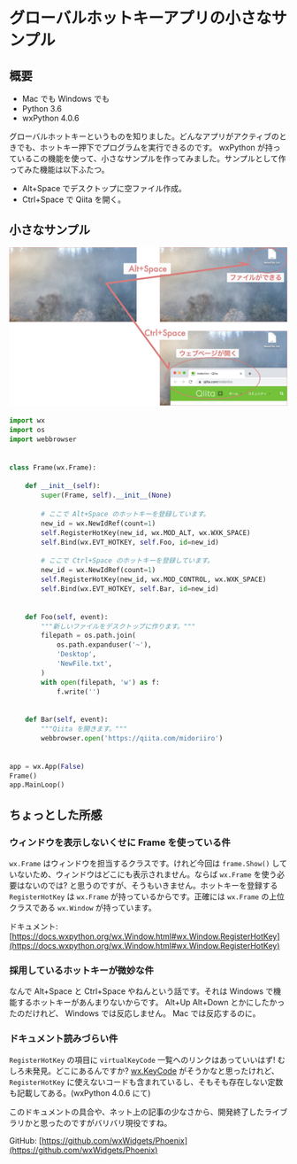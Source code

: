 グローバルホットキーアプリの小さなサンプル
===


## 概要

- Mac でも Windows でも
- Python 3.6
- wxPython 4.0.6

グローバルホットキーというものを知りました。どんなアプリがアクティブのときでも、ホットキー押下でプログラムを実行できるのです。 wxPython が持っているこの機能を使って、小さなサンプルを作ってみました。サンプルとして作ってみた機能は以下ふたつ。

- Alt+Space でデスクトップに空ファイル作成。
- Ctrl+Space で Qiita を開く。


## 小さなサンプル

![](media/HotKeyApp.jpg)

```python
import wx
import os
import webbrowser


class Frame(wx.Frame):

    def __init__(self):
        super(Frame, self).__init__(None)

        # ここで Alt+Space のホットキーを登録しています。
        new_id = wx.NewIdRef(count=1)
        self.RegisterHotKey(new_id, wx.MOD_ALT, wx.WXK_SPACE)
        self.Bind(wx.EVT_HOTKEY, self.Foo, id=new_id)

        # ここで Ctrl+Space のホットキーを登録しています。
        new_id = wx.NewIdRef(count=1)
        self.RegisterHotKey(new_id, wx.MOD_CONTROL, wx.WXK_SPACE)
        self.Bind(wx.EVT_HOTKEY, self.Bar, id=new_id)


    def Foo(self, event):
        """新しいファイルをデスクトップに作ります。"""
        filepath = os.path.join(
            os.path.expanduser('~'),
            'Desktop',
            'NewFile.txt',
        )
        with open(filepath, 'w') as f:
            f.write('')


    def Bar(self, event):
        """Qiita を開きます。"""
        webbrowser.open('https://qiita.com/midoriiro')


app = wx.App(False)
Frame()
app.MainLoop()
```


## ちょっとした所感

### ウィンドウを表示しないくせに Frame を使っている件

`wx.Frame` はウィンドウを担当するクラスです。けれど今回は `frame.Show()` していないため、ウィンドウはどこにも表示されません。ならば `wx.Frame` を使う必要はないのでは? と思うのですが、そうもいきません。ホットキーを登録する `RegisterHotKey` は `wx.Frame` が持っているからです。正確には `wx.Frame` の上位クラスである `wx.Window`  が持っています。

ドキュメント: [https://docs.wxpython.org/wx.Window.html#wx.Window.RegisterHotKey](https://docs.wxpython.org/wx.Window.html#wx.Window.RegisterHotKey)

### 採用しているホットキーが微妙な件

なんで Alt+Space と Ctrl+Space やねんという話です。それは Windows で機能するホットキーがあんまりないからです。 Alt+Up Alt+Down とかにしたかったのだけれど、 Windows では反応しません。 Mac では反応するのに。

### ドキュメント読みづらい件

`RegisterHotKey` の項目に `virtualKeyCode` 一覧へのリンクはあっていいはず! むしろ未発見。どこにあるんですか? [wx.KeyCode](https://wxpython.org/Phoenix/docs/html/wx.KeyCode.enumeration.html) がそうかなと思ったけれど、 `RegisterHotKey` に使えないコードも含まれているし、そもそも存在しない定数も記載してある。(wxPython 4.0.6 にて)

このドキュメントの具合や、ネット上の記事の少なさから、開発終了したライブラリかと思ったのですがバリバリ現役ですね。

GitHub: [https://github.com/wxWidgets/Phoenix](https://github.com/wxWidgets/Phoenix)
